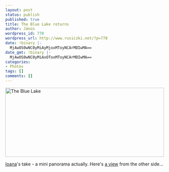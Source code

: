 ```yaml
---
layout: post
status: publish
published: true
title: The Blue Lake returns
author: János
wordpress_id: 778
wordpress_url: http://www.rusiczki.net/?p=778
date: !binary |-
  MjAwOS0wNC0yMiAyMjoxMToyNCArMDIwMA==
date_gmt: !binary |-
  MjAwOS0wNC0yMiAxOToxMToyNCArMDIwMA==
categories:
- Photos
tags: []
comments: []
---
```

<p><a href="http://www.flickr.com/photos/ioana/3466293408/sizes/l/"><img src="http://farm4.static.flickr.com/3580/3466293408_7ab74bdf8d.jpg" width="500" height="218" alt="The Blue Lake" /></a></p>
<p><a href="http://www.flickr.com/photos/ioana">Ioana</a>'s take - a mini panorama actually. Here's <a href="http://www.rusiczki.net/2006/06/08/stairs-from-a-blue-lake/" title="My version, taken a few years ago...">a view</a> from the other side...</p>
